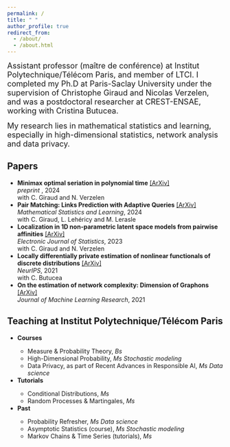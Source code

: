 ```yaml
---
permalink: /
title: " "
author_profile: true
redirect_from: 
  - /about/
  - /about.html
---
```

<font size="+1">Assistant professor (maître de conférence)  at Institut Polytechnique/Télécom Paris, and member of   LTCI. 
I completed my Ph.D at Paris-Saclay University under the supervision of Christophe Giraud and Nicolas Verzelen, and was a postdoctoral researcher at CREST-ENSAE, working with Cristina Butucea. </font> <br />


<font size="+1">My research lies in mathematical statistics and learning, especially in high-dimensional statistics, network analysis and data privacy.  </font>



Papers
------
<ul>
  <li><b>Minimax optimal seriation in polynomial time</b> <a href="https://arxiv.org/pdf/2405.08747v2">[ArXiv]</a> <br />
     <em> preprint </em>, 2024 <br /> 
    with C. Giraud and N. Verzelen </li>
  <li><b>Pair Matching: Links Prediction with Adaptive Queries</b> <a href="https://arxiv.org/pdf/1905.07342v3.pdf">[ArXiv]</a> <br />
     <em> Mathematical Statistics and Learning</em>, 2024 <br /> 
    with C. Giraud, L. Lehéricy and M. Lerasle </li>
  <li><b>Localization in 1D non-parametric latent space models from pairwise affinities</b>  <a href="https://arxiv.org/pdf/2108.03098.pdf">[ArXiv]</a> <br /> 
    <em> Electronic Journal of Statistics</em>, 2023 <br /> 
    with C. Giraud and N. Verzelen </li>
  <li><b>Locally differentially private estimation of nonlinear functionals of discrete distributions</b> <a href="https://arxiv.org/abs/2107.03940">[ArXiv]</a> <br /> 
      <em>NeurIPS</em>, 2021 <br /> 
   with C. Butucea </li>
  <li><b>On the estimation of network complexity: Dimension of Graphons</b> <a href="https://arxiv.org/pdf/1909.02900.pdf">[ArXiv]</a> <br /> 
    <em>Journal of Machine Learning Research</em>, 2021 </li>
</ul>
   
    
    
Teaching at Institut Polytechnique/Télécom Paris 
------
<ul>
  <li><b> Courses  </b></li>
    <ul>
      <li> Measure & Probability Theory, <em>Bs</em>  </li>
       <li> High-Dimensional Probability, <em>Ms Stochastic modeling </em>  </li>
      <li> Data Privacy, as part of Recent Advances in Responsible AI, <em>Ms Data science </em> </li>
    </ul>
    <li><b> Tutorials </b></li>
    <ul>
       <li> Conditional Distributions,  <em>Ms</em> </li>
      <li> Random Processes & Martingales,  <em>Ms</em> </li>
    </ul>
  
  <li><b> Past </b></li>
  <ul>
      <li> Probability Refresher, <em> Ms Data science</em> </li>
      <li> Asymptotic Statistics (course), <em>Ms Stochastic modeling </em> </li>
      <li> Markov Chains & Time Series (tutorials),  <em>Ms</em> </li> 
    </ul>
</ul>
 




